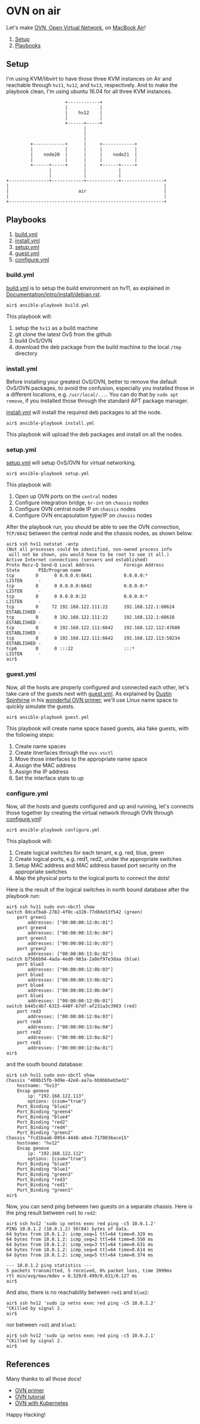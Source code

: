 # OVN on air

Let's make [OVN, Open Virtual Network](http://openvswitch.org/support/dist-docs/ovn-architecture.7.html),
on [MacBook Air](https://github.com/keinohguchi/arch-on-air/blob/master/README.md)!

1. [Setup](#setup)
2. [Playbooks](#playbooks)

## Setup

I'm using KVM/libvirt to have those three KVM instances on Air and
reachable through `hv11`, `hv12`, and `hv13`, respectively.  And
to make the playbook clean, I'm using ubuntu 16.04 for all three
KVM instances.

```
                      +------------+
                      |            |
                      |    hv12    |
                      |            |
                      +------+-----+
                             |
                             |
                             |
         +------------+      |     +------------+
         |            |      |     |            |
         |    node20  |      |     |    node21  |
         |            |      |     |            |
         +------+-----+      |     +------+-----+
                |            |            |
                |            |            |
+---------------+------------+------------+----------------+
|                                                          |
|                          air                             |
|                                                          |
+----------------------------------------------------------+
```

## Playbooks

1. [build.yml](#buildyml)
2. [install.yml](#installyml)
3. [setup.yml](#setupyml)
4. [guest.yml](#guestyml)
5. [configure.yml](#configureyml)

### build.yml

[build.yml](build.yml) is to setup the build environment on hv11, as explained in
[Documentation/intro/install/debian.rst](https://github.com/openvswitch/ovs/blob/master/Documentation/intro/install/debian.rst).

```
air$ ansible-playbook build.yml
```

This playbook will:

1. setup the `hv11` as a build machine
2. git clone the latest OvS from the github
3. build OvS/OVN
4. download the deb package from the build machine to the local `/tmp` directory

### install.yml

Before installing your greatest OvS/OVN, better to remove the default OvS/OVN
packages, to avoid the confusion, especially you installed those in a different
locations, e.g. `/usr/local/...`.  You can do that by `sudo apt remove`, if you
installed those through the standard APT package manager.

[install.yml](install.yml) will install the required deb packages to all
the node.

```
air$ ansible-playbook install.yml
```

This playbook will upload the deb packages and install on all the nodes.

### setup.yml

[setup.yml](setup.yml) will setup OvS/OVN for virtual networking.

```
air$ ansible-playbook setup.yml
```

This playbook will:

1. Open up OVN ports on the `central` nodes
2. Configure integration bridge, `br-int` on `chassis` nodes
3. Configure OVN central node IP on `chassis` nodes
4. Configure OVN encapsulation type/IP on `chassis` nodes

After the playbook run, you should be able to see the OVN connection, `TCP/6642`
between the central node and the chassis nodes, as shown below.

```
air$ ssh hv11 netstat -antp
(Not all processes could be identified, non-owned process info
 will not be shown, you would have to be root to see it all.)
Active Internet connections (servers and established)
Proto Recv-Q Send-Q Local Address           Foreign Address         State       PID/Program name
tcp        0      0 0.0.0.0:6641            0.0.0.0:*               LISTEN      -
tcp        0      0 0.0.0.0:6642            0.0.0.0:*               LISTEN      -
tcp        0      0 0.0.0.0:22              0.0.0.0:*               LISTEN      -
tcp        0     72 192.168.122.111:22      192.168.122.1:60624     ESTABLISHED -
tcp        0      0 192.168.122.111:22      192.168.122.1:60618     ESTABLISHED -
tcp        0      0 192.168.122.111:6642    192.168.122.112:47680   ESTABLISHED -
tcp        0      0 192.168.122.111:6642    192.168.122.113:50234   ESTABLISHED -
tcp6       0      0 :::22                   :::*                    LISTEN      -
air$
```

### guest.yml

Now, all the hosts are properly configured and connected each other,
let's take care of the guests next with [guest.yml](guest.yml).
As explained by [Dustin Spinhirne](http://blog.spinhirne) in his
[wonderful OVN primer](http://blog.spinhirne.com/2016/09/a-primer-on-ovn.html),
we'll use Linux name space to quickly simulate the guests.

```
air$ ansible-playbook guest.yml
```

This playbook will create name space based guests, aka fake guests, with the
following steps:

1. Create name spaces
2. Create itnerfaces through the `ovs-vsctl`
3. Move those interfaces to the appropriate name space
4. Assign the MAC address
5. Assign the IP address
6. Set the interface state to up

### configure.yml

Now, all the hosts and guests configured and up and running, let's connects
those together by creating the virtual network through OVN through
[configure.yml](configure.yml)!

```
air$ ansible-playbook configure.yml
```

This playbook will:

1. Create logical switches for each tenant, e.g. red, blue, green
2. Create logical ports, e.g. red1, red2, under the appropriate switches
3. Setup MAC address and MAC address based port security on the appropriate switches
4. Map the physical ports to the logical ports to connect the dots!

Here is the result of the logical switches in north bound database
after the playbook run:

```
air$ ssh hv11 sudo ovn-nbctl show
switch 8dcafba8-2782-4f0c-a328-77d8de53f542 (green)
    port green1
        addresses: ["00:00:00:12:0c:01"]
    port green4
        addresses: ["00:00:00:13:0c:04"]
    port green3
        addresses: ["00:00:00:12:0c:03"]
    port green2
        addresses: ["00:00:00:13:0c:02"]
switch b7566b94-4ada-4ed0-983a-2a0ef97e3daa (blue)
    port blue3
        addresses: ["00:00:00:12:0b:03"]
    port blue2
        addresses: ["00:00:00:13:0b:02"]
    port blue4
        addresses: ["00:00:00:13:0b:04"]
    port blue1
        addresses: ["00:00:00:12:0b:01"]
switch b445c4b7-6315-440f-b7df-af231a3c3903 (red)
    port red3
        addresses: ["00:00:00:12:0a:03"]
    port red4
        addresses: ["00:00:00:13:0a:04"]
    port red2
        addresses: ["00:00:00:13:0a:02"]
    port red1
        addresses: ["00:00:00:12:0a:01"]
air$
```

and the south bound database:

```
air$ ssh hv11 sudo ovn-sbctl show
Chassis "408b15fb-9d9e-42e8-aa7a-bb9bbbeb5ed2"
    hostname: "hv13"
    Encap geneve
        ip: "192.168.122.113"
        options: {csum="true"}
    Port_Binding "blue2"
    Port_Binding "green4"
    Port_Binding "blue4"
    Port_Binding "red2"
    Port_Binding "red4"
    Port_Binding "green2"
Chassis "fcd1baa6-0954-4440-a8e4-7170036ace15"
    hostname: "hv12"
    Encap geneve
        ip: "192.168.122.112"
        options: {csum="true"}
    Port_Binding "blue3"
    Port_Binding "blue1"
    Port_Binding "green3"
    Port_Binding "red3"
    Port_Binding "red1"
    Port_Binding "green1"
air$
```

Now, you can send ping between two guests on a separate
chassis.  Here is the ping result between `red1` to `red2`:

```
air$ ssh hv12 'sudo ip netns exec red ping -c5 10.0.1.2'
PING 10.0.1.2 (10.0.1.2) 56(84) bytes of data.
64 bytes from 10.0.1.2: icmp_seq=1 ttl=64 time=0.329 ms
64 bytes from 10.0.1.2: icmp_seq=2 ttl=64 time=0.550 ms
64 bytes from 10.0.1.2: icmp_seq=3 ttl=64 time=0.631 ms
64 bytes from 10.0.1.2: icmp_seq=4 ttl=64 time=0.614 ms
64 bytes from 10.0.1.2: icmp_seq=5 ttl=64 time=0.374 ms

--- 10.0.1.2 ping statistics ---
5 packets transmitted, 5 received, 0% packet loss, time 3999ms
rtt min/avg/max/mdev = 0.329/0.499/0.631/0.127 ms
air$
```

And also, there is no reachability between `red1` and `blue2`:

```
air$ ssh hv12 'sudo ip netns exec red ping -c5 10.0.2.2'
^CKilled by signal 2.
air$
```

nor between `red1` and `blue1`:

```
air$ ssh hv12 'sudo ip netns exec red ping -c5 10.0.2.1'
^CKilled by signal 2.
air$
```

## References

Many thanks to all those docs!

- [OVN primer](http://blog.spinhirne.com/2016/09/a-primer-on-ovn.html)
- [OVN tutorial](http://openvswitch.org/support/dist-docs-2.5/tutorial/OVN-Tutorial.md.html)
- [OVN with Kubernetes](https://github.com/openvswitch/ovn-kubernetes/blob/master/README.md)

Happy Hacking!
